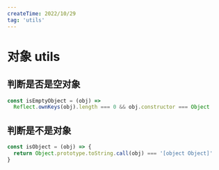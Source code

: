 ```yaml
---
createTime: 2022/10/29
tag: 'utils'
---
```

# 对象 utils

## 判断是否是空对象

```js
const isEmptyObject = (obj) =>
  Reflect.ownKeys(obj).length === 0 && obj.constructor === Object
```

## 判断是不是对象

```js
const isObject = (obj) => {
  return Object.prototype.toString.call(obj) === '[object Object]'
}
```
